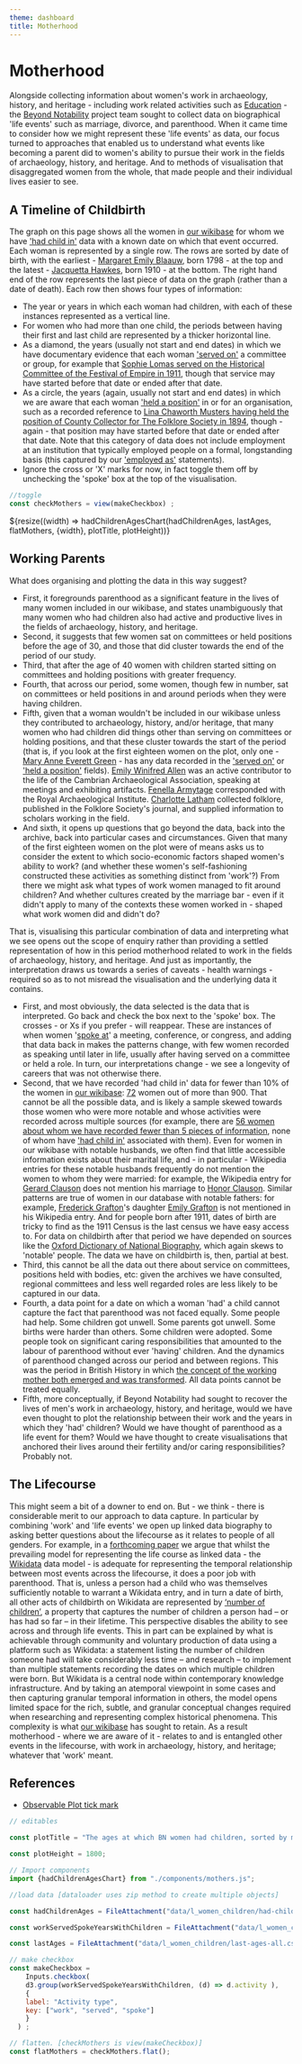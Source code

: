 ```yaml
---
theme: dashboard
title: Motherhood
---
```


# Motherhood

Alongside collecting information about women's work in archaeology, history, and heritage - including work related activities such as [Education](https://beyond-notability.github.io/bn_framework/education.html) - the [Beyond Notability](https://beyondnotability.org/) project team sought to collect data on biographical 'life events' such as marriage, divorce, and parenthood. When it came time to consider how we might represent these 'life events' as data, our focus turned to approaches that enabled us to understand what events like becoming a parent did to women's ability to pursue their work in the fields of archaeology, history, and heritage. And to methods of visualisation that disaggregated women from the whole, that made people and their individual lives easier to see.

## A Timeline of Childbirth

The graph on this page shows all the women in [our wikibase](https://beyond-notability.wikibase.cloud/) for whom we have ['had child in'](https://beyond-notability.wikibase.cloud/wiki/Special:WhatLinksHere/Property:P131) data with a known date on which that event occurred. Each woman is represented by a single row. The rows are sorted by date of birth, with the earliest - [Margaret Emily Blaauw](https://beyond-notability.wikibase.cloud/wiki/Item:Q3658), born 1798 - at the top and the latest - [Jacquetta Hawkes](https://beyond-notability.wikibase.cloud/wiki/Item:Q106), born 1910 - at the bottom. The right hand end of the row represents the last piece of data on the graph (rather than a date of death). Each row then shows four types of information:

- The year or years in which each woman had children, with each of these instances represented as a vertical line.
- For women who had more than one child, the periods between having their first and last child are represented by a thicker horizontal line.
- As a diamond, the years (usually not start and end dates) in which we have documentary evidence that each woman ['served on'](https://beyond-notability.wikibase.cloud/wiki/Property:P102) a committee or group, for example that [Sophie Lomas served on the Historical Committee of the Festival of Empire in 1911](https://beyond-notability.wikibase.cloud/wiki/Item:Q960), though that service may have started before that date or ended after that date.
- As a circle, the years (again, usually not start and end dates) in which we are aware that each woman ['held a position'](https://beyond-notability.wikibase.cloud/wiki/Property:P17) in or for an organisation, such as a recorded reference to [Lina Chaworth Musters having held the position of County Collector for The Folklore Society in 1894](https://beyond-notability.wikibase.cloud/wiki/Item:Q998), though - again - that position may have started before that date or ended after that date. Note that this category of data does not include employment at an institution that typically employed people on a formal, longstanding basis (this captured by our ['employed as'](https://beyond-notability.wikibase.cloud/wiki/Property:P105) statements).
- Ignore the cross or 'X' marks for now, in fact toggle them off by unchecking the 'spoke' box at the top of the visualisation.


```js
//toggle
const checkMothers = view(makeCheckbox) ;
```
<div class="grid grid-cols-1">
  <div class="card">
    ${resize((width) => hadChildrenAgesChart(hadChildrenAges, lastAges, flatMothers,  {width}, plotTitle, plotHeight))}
  </div>
</div>

## Working Parents

What does organising and plotting the data in this way suggest?

- First, it foregrounds parenthood as a significant feature in the lives of many women included in our wikibase, and states unambiguously that many women who had children also had active and productive lives in the fields of archaeology, history, and heritage.
- Second, it suggests that few women sat on committees or held positions before the age of 30, and those that did cluster towards the end of the period of our study.
- Third, that after the age of 40 women with children started sitting on committees and holding positions with greater frequency.
- Fourth, that across our period, some women, though few in number, sat on committees or held positions in and around periods when they were having children.
- Fifth, given that a woman wouldn't be included in our wikibase unless they contributed to archaeology, history, and/or heritage, that many women who had children did things other than serving on committees or holding positions, and that these cluster towards the start of the period (that is, if you look at the first eighteen women on the plot, only one - [Mary Anne Everett Green](https://beyond-notability.wikibase.cloud/wiki/Item:Q2092) - has any data recorded in the ['served on'](https://beyond-notability.wikibase.cloud/wiki/Property:P102) or ['held a position'](https://beyond-notability.wikibase.cloud/wiki/Property:P17) fields). [Emily Winifred Allen](https://beyond-notability.wikibase.cloud/wiki/Item:Q488) was an active contributor to the life of the Cambrian Archaeological Association, speaking at meetings and exhibiting artifacts. [Fenella Armytage](https://beyond-notability.wikibase.cloud/wiki/Item:Q316) corresponded with the Royal Archaeological Institute. [Charlotte Latham](https://beyond-notability.wikibase.cloud/wiki/Item:Q945) collected folklore, published in the Folklore Society's journal, and supplied information to scholars working in the field.
- And sixth, it opens up questions that go beyond the data, back into the archive, back into particular cases and circumstances. Given that many of the first eighteen women on the plot were of means asks us to consider the extent to which socio-economic factors shaped women's ability to work? (and whether these women's self-fashioning constructed these activities as something distinct from 'work'?) From there we might ask what types of work women managed to fit around children? And whether cultures created by the marriage bar - even if it didn't apply to many of the contexts these women worked in - shaped what work women did and didn't do?

That is, visualising this particular combination of data and interpreting what we see opens out the scope of enquiry rather than providing a settled representation of how in this period motherhood related to work in the fields of archaeology, history, and heritage. And just as importantly, the interpretation draws us towards a series of caveats - health warnings - required so as to not misread the visualisation and the underlying data it contains.

- First, and most obviously, the data selected is the data that is interpreted. Go back and check the box next to the 'spoke' box. The crosses - or Xs if you prefer - will reappear. These are instances of when women '[spoke at](https://beyond-notability.wikibase.cloud/wiki/Property:P23)' a meeting, conference, or congress, and adding that data back in makes the patterns change, with few women recorded as speaking until later in life, usually after having served on a committee or held a role. In turn, our interpretations change - we see a longevity of careers that was not otherwise there.
- Second, that we have recorded 'had child in' data for fewer than 10% of the women in [our wikibase](https://beyond-notability.wikibase.cloud/): [72](https://beyond-notability.wikibase.cloud/w/index.php?title=Special:WhatLinksHere/Property:P131&limit=500) women out of more than 900. That cannot be all the possible data, and is likely a sample skewed towards those women who were more notable and whose activities were recorded across multiple sources (for example, there are [56 women about whom we have recorded fewer than 5 pieces of information](https://tinyurl.com/2aryjrp7), none of whom have ['had child in'](https://beyond-notability.wikibase.cloud/wiki/Property:P131) associated with them). Even for women in our wikibase with notable husbands, we often find that little accessible information exists about their marital life, and - in particular - Wikipedia entries for these notable husbands frequently do not mention the women to whom they were married: for example, the Wikipedia entry for [Gerard Clauson](https://en.wikipedia.org/wiki/Gerard_Clauson) does not mention his marriage to [Honor Clauson](https://beyond-notability.wikibase.cloud/wiki/Item:Q3414). Similar patterns are true of women in our database with notable fathers: for example, [Frederick Grafton](https://en.wikipedia.org/wiki/Frederick_William_Grafton)'s daughter [Emily Grafton](https://beyond-notability.wikibase.cloud/wiki/Item:Q454) is not mentioned in his Wikipedia entry. And for people born after 1911, dates of birth are tricky to find as the 1911 Census is the last census we have easy access to. For data on childbirth after that period we have depended on sources like the [Oxford Dictionary of National Biography](https://www.oxforddnb.com/), which again skews to 'notable' people. The data we have on childbirth is, then, partial at best.
- Third, this cannot be all the data out there about service on committees, positions held with bodies, etc: given the archives we have consulted, regional committees and less well regarded roles are less likely to be captured in our data.
- Fourth, a data point for a date on which a woman 'had' a child cannot capture the fact that parenthood was not faced equally. Some people had help. Some children got unwell. Some parents got unwell. Some births were harder than others. Some children were adopted. Some people took on significant caring responsibilities that amounted to the labour of parenthood without ever 'having' children. And the dynamics of parenthood changed across our period and between regions. This was the period in British History in which [the concept of the working mother both emerged and was transformed](https://www.bloomsbury.com/uk/double-lives-9781408870761/). All data points cannot be treated equally.
- Fifth, more conceptually, if Beyond Notability had sought to recover the lives of men's work in archaeology, history, and heritage, would we have even thought to plot the relationship between their work and the years in which they 'had' children? Would we have thought of parenthood as a life event for them? Would we have thought to create visualisations that anchored their lives around their fertility and/or caring responsibilities? Probably not.

## The Lifecourse

This might seem a bit of a downer to end on. But - we think - there is considerable merit to our approach to data capture. In particular by combining 'work' and 'life events' we open up linked data biography to asking better questions about the lifecourse as it relates to people of all genders. For example, in a [forthcoming paper](https://eprints.soton.ac.uk/495654/) we argue that whilst the prevailing model for representing the life course as linked data - the [Wikidata](https://www.wikidata.org/) data model - is adequate for representing the temporal relationship between most events across the lifecourse, it does a poor job with parenthood. That is, unless a person had a child who was themselves sufficiently notable to warrant a Wikidata entry, and in turn a date of birth, all other acts of childbirth on Wikidata are represented by [‘number of children’](https://www.wikidata.org/wiki/Property:P1971), a property that captures the number of children a person had – or has had so far – in their lifetime. This perspective disables the ability to see across and through life events. This in part can be explained by what is achievable through community and voluntary production of data using a platform such as Wikidata: a statement listing the number of children someone had will take considerably less time – and research – to implement than multiple statements recording the dates on which multiple children were born. But Wikidata is a central node within contemporary knowledge infrastructure. And by taking an atemporal viewpoint in some cases and then capturing granular temporal information in others, the model opens limited space for the rich, subtle, and granular conceptual changes required when researching and representing complex historical phenomena. This complexity is what [our wikibase](https://beyond-notability.wikibase.cloud/) has sought to retain. As a result motherhood - where we are aware of it - relates to and is entangled other events in the lifecourse, with work in archaeology, history, and heritage; whatever that 'work' meant.

## References

- [Observable Plot tick mark](https://observablehq.com/plot/marks/tick)

```js
// editables

const plotTitle = "The ages at which BN women had children, sorted by mothers' dates of birth";

const plotHeight = 1800;
```

```js
// Import components
import {hadChildrenAgesChart} from "./components/mothers.js";
```

```js
//load data [dataloader uses zip method to create multiple objects]

const hadChildrenAges = FileAttachment("data/l_women_children/had-children-ages.csv").csv({typed: true});

const workServedSpokeYearsWithChildren = FileAttachment("data/l_women_children/work-served-spoke-years-with-children.csv").csv({typed:true})

const lastAges = FileAttachment("data/l_women_children/last-ages-all.csv").csv({typed:true});

```






```js
// make checkbox
const makeCheckbox =
    Inputs.checkbox(
    d3.group(workServedSpokeYearsWithChildren, (d) => d.activity ),
    {
    label: "Activity type",
    key: ["work", "served", "spoke"] 
    }
  ) ;

```
```js
// flatten. [checkMothers is view(makeCheckbox)]
const flatMothers = checkMothers.flat();
```


